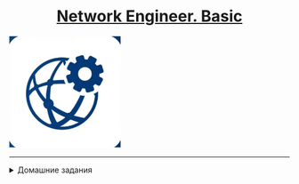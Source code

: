 <h1 style="text-align: center;"> 
<a href="https://otus.ru/lessons/setevoy-inzhener-basic/">Network Engineer. Basic</a>
</h1>

<img src="./homeworks/img/main_img.jpg" alt="drawing" width="200"/>

---

<details>
<summary>Домашние задания</summary>

1. [Базовая настройка коммутатора](./homeworks/hw01/README.md)
2. [MAC-адреса сетевых устройств](./homeworks/hw02/README.md)
3. [Расчет подсетей IPv4](./homeworks/hw03/README.md)
4. [Настройка IPv6-адресов на сетевых устройствах](./homeworks/hw04/README.md)
5. [Доступ к сетевым устройствам по протоколу SSH](./homeworks/hw05/README.md)
6. [Внедрение маршрутизации междувиртуальными локальными сетями](./homeworks/hw06/README.md)
7. [Развертывание коммутируемой сети с резервными каналами (STP)](./homeworks/hw07/README.md)
8. [Реализация DHCPv4/6](./homeworks/hw08/README.md)
9. [Конфигурация безопасности коммутатора](./homeworks/hw09/README.md)
10. [Настройка протокола OSPFv2 для одной области](./homeworks/hw10/README.md)

</details>
